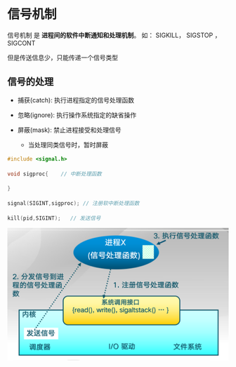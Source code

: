 # 信号机制

信号机制 是 **进程间的软件中断通知和处理机制**。
如： SIGKILL， SIGSTOP ， SIGCONT

但是传送信息少，只能传递一个信号类型

## 信号的处理

- 捕获(catch): 执行进程指定的信号处理函数

- 忽略(ignore): 执行操作系统指定的缺省操作

- 屏蔽(mask): 禁止进程接受和处理信号

   - 当处理同类信号时，暂时屏蔽


```c
#include <signal.h>

void sigproc{    // 中断处理函数

}

signal(SIGINT,sigproc); // 注册软中断处理函数

kill(pid,SIGINT);   // 发送信号

```


![](https://github.com/existorlive/existorlivepic/raw/master/%E6%88%AA%E5%B1%8F2020-10-10%20%E4%B8%8A%E5%8D%884.41.37.png)